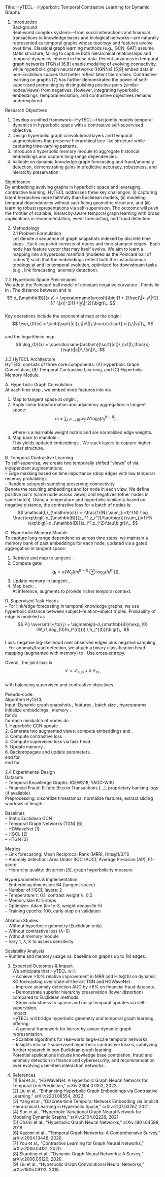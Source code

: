 Title: HyTECL – Hyperbolic Temporal Contrastive Learning for Dynamic Graphs

1. Introduction  
Background  
Real‐world complex systems—from social interactions and financial transactions to knowledge bases and biological networks—are naturally represented as temporal graphs whose topology and features evolve over time. Classical graph learning methods (e.g., GCN, GAT) assume static structure, failing to capture both hierarchical relationships and temporal dynamics inherent in these data. Recent advances in temporal graph networks (TGNs) [6,8] enable modeling of evolving connectivity, while hyperbolic graph neural networks (HGNNs) [5,9] embed data in non–Euclidean spaces that better reflect latent hierarchies. Contrastive learning on graphs [7] has further demonstrated the power of self-supervised pretraining by distinguishing positive pairs (similar nodes/views) from negatives. However, integrating hyperbolic embeddings, temporal evolution, and contrastive objectives remains underexplored.  

Research Objectives  
1. Develop a unified framework—HyTECL—that jointly models temporal dynamics in hyperbolic space with a contrastive self‐supervised objective.  
2. Design hyperbolic graph convolutional layers and temporal augmentations that preserve hierarchical tree‐like structure while capturing time‐varying patterns.  
3. Introduce a hyperbolic memory module to aggregate historical embeddings and capture long‐range dependencies.  
4. Validate on dynamic knowledge graph forecasting and fraud/anomaly detection, demonstrating gains in predictive accuracy, robustness, and hierarchy preservation.  

Significance  
By embedding evolving graphs in hyperbolic space and leveraging contrastive learning, HyTECL addresses three key challenges: (i) capturing latent hierarchies more faithfully than Euclidean models, (ii) modeling temporal dependencies without sacrificing geometric structure, and (iii) learning robust representations via self‐supervision. The outcome will push the frontier of scalable, hierarchy‐aware temporal graph learning with broad applications in recommendation, event forecasting, and fraud detection.

2. Methodology  
2.1 Problem Formulation  
Let  denote a sequence of graph snapshots indexed by discrete time steps . Each snapshot  consists of nodes  and time‐stamped edges . Each node  has feature vector  that may itself evolve. We aim to learn a mapping  into a hyperbolic manifold  (modeled as the Poincaré ball of radius 1) such that the embeddings reflect both the instantaneous topology at  and its temporal evolution, optimized for downstream tasks (e.g., link forecasting, anomaly detection).  

2.2 Hyperbolic Space Preliminaries  
We adopt the Poincaré ball model of constant negative curvature . Points lie in . The distance between  and  is  
$$  
d_{\mathbb{B}}(x,y) = \operatorname{arcosh}\bigl(1 + 2\frac{\|x-y\|^2}{(1-\|x\|^2)(1-\|y\|^2)}\bigr)\,.  
$$  
Key operations include the exponential map at the origin:  
$$  
\exp_{0}(v) = \tanh(\sqrt{|c|}\,\|v\|)\,\frac{v}{\sqrt{|c|}\,\|v\|}\,,  
$$  
and the logarithmic map:  
$$  
\log_{0}(x) = \operatorname{arctanh}(\sqrt{|c|}\,\|x\|)\,\frac{x}{\sqrt{|c|}\,\|x\|}\,.  
$$  

2.3 HyTECL Architecture  
HyTECL consists of three core components: (A) Hyperbolic Graph Convolution, (B) Temporal Contrastive Learning, and (C) Hyperbolic Memory Module.  

A. Hyperbolic Graph Convolution  
At each time step , we embed node features  into  via  
1. Map to tangent space at origin:  ,  
2. Apply linear transformation and adjacency aggregation in tangent space:  
   $$  
   u_i = \sum_{j \in \mathcal{N}(i)} w_{ij} \, W \, \log_{0}(h_j^{(t-1)})\,,  
   $$  
   where  is a learnable weight matrix and  are normalized edge weights.  
3. Map back to manifold: .  
This yields updated embeddings . We stack  layers to capture higher‐order structure.  

B. Temporal Contrastive Learning  
To self‐supervise, we create two temporally shifted “views” of  via independent augmentations:  
– Edge masking based on time importance (drop edges with low temporal recency probability).  
– Random subgraph sampling preserving connectivity.  
Denote the resulting embeddings  and  for node  in each view. We define positive pairs  (same node across views) and negatives  (other nodes in same batch). Using a temperature  and hyperbolic similarity based on negative distance, the contrastive loss for a batch of  nodes is:  
$$  
\mathcal{L}_{\mathrm{cl}} = -\frac{1}{N} \sum_{i=1}^{N} \log \frac{\exp\bigl(-d_{\mathbb{B}}(z_i^1,z_i^2)/\tau\bigr)}{\sum_{j=1}^N \exp\bigl(-d_{\mathbb{B}}(z_i^1,z_j^2)/\tau\bigr)}\,.  
$$  

C. Hyperbolic Memory Module  
To capture long‐range dependencies across  time steps, we maintain a memory bank  of past embeddings for each node, updated via a gated aggregation in tangent space:  
1. Retrieve  and map to tangent: .  
2. Compute gate:  
   $$  
   g_t = \sigma\bigl(W_g [m_i^{(t-1)} \oplus \log_{0}(h_i^{(t)})]\bigr)\,,  
   $$  
3. Update memory in tangent:  ,  
4. Map back: .  
At inference,  augments  to provide richer temporal context.  

D. Supervised Task Heads  
– For link/edge forecasting in temporal knowledge graphs, we use hyperbolic distance between subject–relation–object triples. Probability of edge  is modeled as  
$$  
P(i \overset{r}{\to} j) = \sigma\bigl(-d_{\mathbb{B}}(\exp_{0}(W_r\,\log_{0}(h_i^{(t)})),\,h_j^{(t)})\bigr)\,.  
$$  
Loss: negative log‐likelihood over observed edges plus negative sampling.  
– For anomaly/fraud detection, we attach a binary classification head mapping  (augmented with memory) to . Use cross‐entropy.  

Overall, the joint loss is  
$$  
\mathcal{L} = \mathcal{L}_{\mathrm{sup}} + \lambda\,\mathcal{L}_{\mathrm{cl}}\,,  
$$  
with  balancing supervised and contrastive objectives.  

Pseudo‐code:  
Algorithm HyTECL  
Input: Dynamic graph snapshots , features , batch size , hyperparams  
Initialize embeddings , memory .  
for  do  
  for each minibatch of nodes  do  
    1. Hyperbolic GCN update .  
    2. Generate two augmented views; compute embeddings  and .  
    3. Compute contrastive loss .  
    4. Compute supervised loss  via task head.  
    5. Update memory .  
    6. Backpropagate  and update parameters.  
end for  
end for  

2.4 Experimental Design  
Datasets  
– Temporal Knowledge Graphs: ICEWS18, YAGO-WIKI  
– Financial Fraud: Elliptic Bitcoin Transactions […], proprietary banking logs (if available)  
Preprocessing: discretize timestamps, normalize features, extract sliding windows of length .  

Baselines  
– Static Euclidean GCN  
– Temporal Graph Networks (TGN) [6]  
– HGWaveNet [1]  
– HGCL [2]  
– HTGN [3]  

Metrics  
– Link forecasting: Mean Reciprocal Rank (MRR), Hits@1/3/10  
– Anomaly detection: Area Under ROC (AUC), Average Precision (AP), F1‐score  
– Hierarchy quality: distortion [5], graph hyperbolicity measure  

Hyperparameters & Implementation  
– Embedding dimension: 64 (tangent space)  
– Number of HGCL layers: 2  
– Temperature τ: 0.1, contrast weight λ: 0.5  
– Memory size K: 5 steps  
– Optimizer: Adam (lr=1e-3, weight decay=1e-5)  
– Training epochs: 100, early‐stop on validation  

Ablation Studies  
– Without hyperbolic geometry (Euclidean only)  
– Without contrastive loss (λ=0)  
– Without memory module  
– Vary τ, λ, K to assess sensitivity  

Scalability Analysis  
– Runtime and memory usage vs. baseline on graphs up to 1M edges.  

3. Expected Outcomes & Impact  
We anticipate that HyTECL will:  
– Achieve >10% relative improvement in MRR and Hits@10 on dynamic KG forecasting over state‐of‐the‐art TGN and HGWaveNet.  
– Improve anomaly detection AUC by >8% on financial fraud datasets.  
– Demonstrate superior hierarchy preservation (lower distortion) compared to Euclidean methods.  
– Show robustness to sparse and noisy temporal updates via self‐supervision.  
Impact  
HyTECL will bridge hyperbolic geometry and temporal graph learning, offering:  
– A general framework for hierarchy‐aware dynamic graph representation.  
– Scalable algorithms for real‐world large‐scale temporal networks.  
– Insights into self‐supervised hyperbolic contrastive losses, catalyzing further research in non‐Euclidean graph learning.  
Potential applications include knowledge base completion, fraud and anomaly detection in finance and cybersecurity, and recommendation over evolving user–item interaction networks.

4. References  
[1] Bai et al., “HGWaveNet: A Hyperbolic Graph Neural Network for Temporal Link Prediction,” arXiv:2304.07302, 2023.  
[2] Liu et al., “Enhancing Hyperbolic Graph Embeddings via Contrastive Learning,” arXiv:2201.08554, 2022.  
[3] Yang et al., “Discrete‐time Temporal Network Embedding via Implicit Hierarchical Learning in Hyperbolic Space,” arXiv:2107.03767, 2021.  
[4] Sun et al., “Hyperbolic Variational Graph Neural Network for Modeling Dynamic Graphs,” arXiv:2104.02228, 2021.  
[5] Chami et al., “Hyperbolic Graph Neural Networks,” arXiv:1901.04598, 2019.  
[6] Kazemi et al., “Temporal Graph Networks: A Comprehensive Survey,” arXiv:2004.13448, 2020.  
[7] You et al., “Contrastive Learning for Graph Neural Networks,” arXiv:2006.04131, 2020.  
[8] Skarding et al., “Dynamic Graph Neural Networks: A Survey,” arXiv:2006.06120, 2020.  
[9] Liu et al., “Hyperbolic Graph Convolutional Neural Networks,” arXiv:1805.09112, 2018.